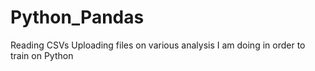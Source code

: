 # Python_Pandas
Reading CSVs
Uploading files on various analysis I am doing in order to train on Python

